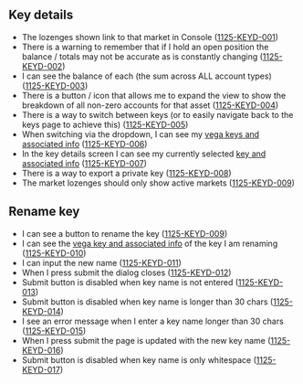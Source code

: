 ## Key details

- The lozenges shown link to that market in Console (<a name="1125-KEYD-001" href="#1125-KEYD-001">1125-KEYD-001</a>)
- There is a warning to remember that if I hold an open position the balance / totals may not be accurate as is constantly changing (<a name="1125-KEYD-002" href="#1125-KEYD-002">1125-KEYD-002</a>)
- I can see the balance of each (the sum across ALL account types) (<a name="1125-KEYD-003" href="#1125-KEYD-003">1125-KEYD-003</a>)
- There is a button / icon that allows me to expand the view to show the breakdown of all non-zero accounts for that asset (<a name="1125-KEYD-004" href="#1125-KEYD-004">1125-KEYD-004</a>)
- There is a way to switch between keys (or to easily navigate back to the keys page to achieve this) (<a name="1125-KEYD-005" href="#1125-KEYD-005">1125-KEYD-005</a>)
- When switching via the dropdown, I can see my [vega keys and associated info](./1126-VKEY-vega_key.md) (<a name="1125-KEYD-006" href="#1125-KEYD-006">1125-KEYD-006</a>)
- In the key details screen I can see my currently selected [key and associated info](./1126-VKEY-vega_key.md) (<a name="1125-KEYD-007" href="#1125-KEYD-007">1125-KEYD-007</a>)
- There is a way to export a private key (<a name="1125-KEYD-008" href="#1125-KEYD-008">1125-KEYD-008</a>)
- The market lozenges should only show active markets (<a name="1125-KEYD-009" href="#1125-KEYD-009">1125-KEYD-009</a>)

## Rename key

- I can see a button to rename the key (<a name="1125-KEYD-009" href="#1125-KEYD-009">1125-KEYD-009</a>)
- I can see the [vega key and associated info](./1126-VKEY-vega_key.md) of the key I am renaming (<a name="1125-KEYD-010" href="#1125-KEYD-010">1125-KEYD-010</a>)
- I can input the new name (<a name="1125-KEYD-011" href="#1125-KEYD-011">1125-KEYD-011</a>)
- When I press submit the dialog closes (<a name="1125-KEYD-012" href="#1125-KEYD-012">1125-KEYD-012</a>)
- Submit button is disabled when key name is not entered (<a name="1125-KEYD-013" href="#1125-KEYD-013">1125-KEYD-013</a>)
- Submit button is disabled when key name is longer than 30 chars (<a name="1125-KEYD-014" href="#1125-KEYD-014">1125-KEYD-014</a>)
- I see an error message when I enter a key name longer than 30 chars (<a name="1125-KEYD-015" href="#1125-KEYD-015">1125-KEYD-015</a>)
- When I press submit the page is updated with the new key name (<a name="1125-KEYD-016" href="#1125-KEYD-016">1125-KEYD-016</a>)
- Submit button is disabled when key name is only whitespace (<a name="1125-KEYD-017" href="#1125-KEYD-017">1125-KEYD-017</a>)

